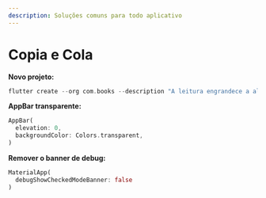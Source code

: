 ```yaml
---
description: Soluções comuns para todo aplicativo
---
```


# Copia e Cola

**Novo projeto:** 

```dart
flutter create --org com.books --description "A leitura engrandece a alma" books
```

**AppBar transparente:**

```dart
AppBar(
  elevation: 0,
  backgroundColor: Colors.transparent,
)
```

**Remover o banner de debug:**

```dart
MaterialApp(
  debugShowCheckedModeBanner: false
)
```



